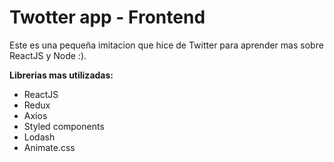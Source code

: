 # Twotter app - Frontend

Este es una pequeña imitacion que hice de Twitter para aprender mas sobre ReactJS y Node :).

**Librerias mas utilizadas:**
- ReactJS
- Redux
- Axios
- Styled components
- Lodash
- Animate.css